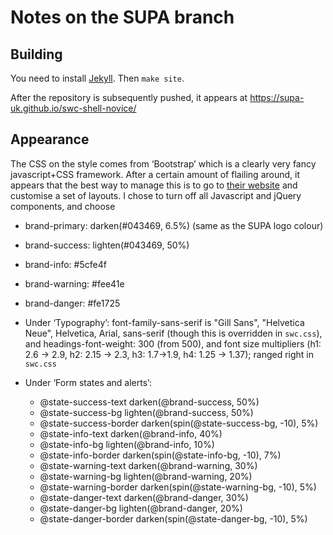 Notes on the SUPA branch
========================

Building
--------

You need to install [Jekyll](https://jekyllrb.com).  Then `make site`.

After the repository is subsequently pushed, it appears at
<https://supa-uk.github.io/swc-shell-novice/>

Appearance
----------

The CSS on the style comes from ‘Bootstrap’ which is a clearly very
fancy javascript+CSS framework.  After a certain amount of flailing
around, it appears that the best way to manage this is to go to
[their website](http://getbootstrap.com/customize/)
and customise a set of layouts.  I chose to turn off all Javascript
and jQuery components, and choose

  * brand-primary: darken(#043469, 6.5%) (same as the SUPA logo colour)

  * brand-success: lighten(#043469, 50%)

  * brand-info: #5cfe4f

  * brand-warning: #fee41e

  * brand-danger: #fe1725

  * Under ‘Typography’: font-family-sans-serif is "Gill Sans",
    "Helvetica Neue", Helvetica, Arial, sans-serif (though this is
    overridden in `swc.css`), and headings-font-weight: 300 (from
    500), and font size multipliers (h1: 2.6 -> 2.9, h2: 2.15 -> 2.3,
    h3: 1.7->1.9, h4: 1.25 -> 1.37); ranged right in `swc.css`

  * Under ‘Form states and alerts’:

    - @state-success-text darken(@brand-success, 50%)
    - @state-success-bg lighten(@brand-success, 50%)
    - @state-success-border darken(spin(@state-success-bg, -10), 5%)
    - @state-info-text darken(@brand-info, 40%)
    - @state-info-bg lighten(@brand-info, 10%)
    - @state-info-border darken(spin(@state-info-bg, -10), 7%)
    - @state-warning-text darken(@brand-warning, 30%)
    - @state-warning-bg lighten(@brand-warning, 20%)
    - @state-warning-border darken(spin(@state-warning-bg, -10), 5%)
    - @state-danger-text darken(@brand-danger, 30%)
    - @state-danger-bg lighten(@brand-danger, 20%)
    - @state-danger-border darken(spin(@state-danger-bg, -10), 5%)
